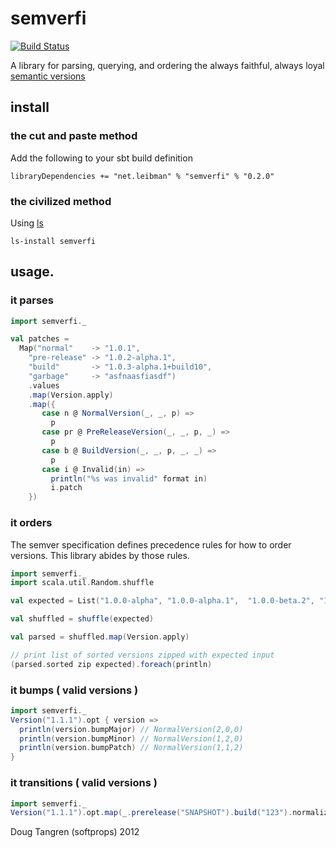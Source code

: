 # semverfi

[![Build Status](https://secure.travis-ci.org/softprops/semverfi.png)](http://travis-ci.org/softprops/semverfi)

A library for parsing, querying, and ordering the always faithful, always loyal [semantic versions][sv]


## install

### the cut and paste method

Add the following to your sbt build definition

    libraryDependencies += "net.leibman" % "semverfi" % "0.2.0"
    
### the civilized method

Using [ls](https://github.com/softprops/ls#readme)

    ls-install semverfi

## usage.


### it parses


```scala
import semverfi._

val patches =
  Map("normal"    -> "1.0.1",
    "pre-release" -> "1.0.2-alpha.1",
    "build"       -> "1.0.3-alpha.1+build10",
    "garbage"     -> "asfnaasfiasdf")
    .values
    .map(Version.apply)
    .map({
       case n @ NormalVersion(_, _, p) =>
         p
       case pr @ PreReleaseVersion(_, _, p, _) =>
         p
       case b @ BuildVersion(_, _, p, _, _) =>
         p
       case i @ Invalid(in) =>
         println("%s was invalid" format in)
         i.patch
    })
```

### it orders

The semver specification defines precedence rules for how to order versions.
This library abides by those rules.

```scala
import semverfi._
import scala.util.Random.shuffle

val expected = List("1.0.0-alpha", "1.0.0-alpha.1",  "1.0.0-beta.2", "1.0.0-beta.11", "1.0.0-rc.1", "1.0.0-rc.1+build.1", "1.0.0", "1.0.0+0.3.7", "1.3.7+build", "1.3.7+build.2.b8f12d7", "1.3.7+build.11.e0f985a")

val shuffled = shuffle(expected)

val parsed = shuffled.map(Version.apply)

// print list of sorted versions zipped with expected input
(parsed.sorted zip expected).foreach(println)
```

### it bumps ( valid versions )

```scala
import semverfi._
Version("1.1.1").opt { version =>
  println(version.bumpMajor) // NormalVersion(2,0,0)
  println(version.bumpMinor) // NormalVersion(1,2,0)
  println(version.bumpPatch) // NormalVersion(1,1,2)
}
```

### it transitions ( valid versions )

```scala
import semverfi._
Version("1.1.1").opt.map(_.prerelease("SNAPSHOT").build("123").normalize)
```

Doug Tangren (softprops) 2012

[sv]: http://semver.org/
